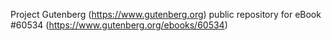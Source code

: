 Project Gutenberg (https://www.gutenberg.org) public repository for eBook #60534 (https://www.gutenberg.org/ebooks/60534)

